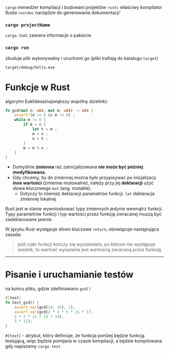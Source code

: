 `cargo` menedżer kompilacji i budowani projektów
`rustc` właściwy kompilator Rusta
`rustdoc` narzędzie do generowania dokumentacji'


### `cargo projectName`
`cargo.toml` zawiera informacje o pakiecie


### `cargo run` 
zbuduje plik wykonywalny i uruchomi go (pliki trafiają do katalogu `target`)

`target/debug/hello.exe`

#  Funkcje w Rust
algorytm Euklidesa(największy wspólny dzielnik):
```rust
fn gcd(mut n: u64, mut m: u64) -> u64 {
	assert!(n != 0 && m != 0) ;
	while m != 0 {
		if m < n {
			let t = m ;
			m = n ;
			n = t ;
		}
		m = m % n ;
	}
}
```

- Domyślnie **zmienna** raz zainicjalizowana **nie może być później modyfikowana**.
- Gdy chcemy, by do zmiennej można było przypisywać po inicjalizacji **inne wartości** (zmienne mutowalne), należy przy jej **deklaracji** użyć słowa kluczowego `mut` (ang. mutable). 
	- Dotyczy to również deklaracji parametrów funkcji. 
`let` deklaracja zmiennej lokalnej


Rust jest w stanie wywnioskować typy zmiennych jedynie wewnątrz funkcji. 
Typy parametrów funkcji i typ wartości przez funkcję zwracanej muszą być zadeklarowane jawnie.


W języku Rust występuje słowo kluczowe `return`, obowiązuje następująca zasada: 
>jeśli ciało funkcji kończy się wyrażeniem, po którym nie występuje średnik, to wartość wyrażenia jest wartością zwracaną przez funkcję.

---
# Pisanie i uruchamianie testów
na końcu pliku, gdzie zdefiniowano `gcd()`
```rust
#[test]
fn test_gcd() {
	assert_eq!(gcd(14, 15), 1);
	assert_eq!(gcd(2 * 3 * 5 * 11 * 17,
	3 * 7 * 11 * 13 * 19),
	3 * 11);
}
```
`#[test]` - atrybut, który definiuje, że funkcja poniżej będzie funkcją testującą, więc będzie pomijana w czasie kompilacji, a będzie kompilowana gdy napiszemy `cargo test`




















